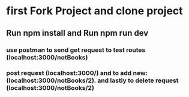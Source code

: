 # first Fork Project and clone project
## Run npm install and Run npm run dev
### use postman to send get request to test routes (localhost:3000/notBooks)
### post request (localhost:3000/) and to add new: (localhost:3000/notBooks/2). and lastly to delete request (localhost:3000/notBooks/2)